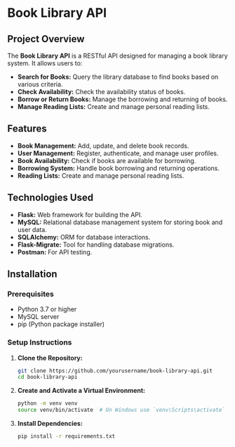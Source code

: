 # Book Library API

## Project Overview

The **Book Library API** is a RESTful API designed for managing a book library system. It allows users to:
- **Search for Books:** Query the library database to find books based on various criteria.
- **Check Availability:** Check the availability status of books.
- **Borrow or Return Books:** Manage the borrowing and returning of books.
- **Manage Reading Lists:** Create and manage personal reading lists.

## Features

- **Book Management:** Add, update, and delete book records.
- **User Management:** Register, authenticate, and manage user profiles.
- **Book Availability:** Check if books are available for borrowing.
- **Borrowing System:** Handle book borrowing and returning operations.
- **Reading Lists:** Create and manage personal reading lists.

## Technologies Used

- **Flask:** Web framework for building the API.
- **MySQL:** Relational database management system for storing book and user data.
- **SQLAlchemy:** ORM for database interactions.
- **Flask-Migrate:** Tool for handling database migrations.
- **Postman:** For API testing.

## Installation

### Prerequisites

- Python 3.7 or higher
- MySQL server
- pip (Python package installer)

### Setup Instructions

1. **Clone the Repository:**
   ```bash
   git clone https://github.com/yourusername/book-library-api.git
   cd book-library-api

2. **Create and Activate a Virtual Environment:**

    ```bash
    python -m venv venv
    source venv/bin/activate  # On Windows use `venv\Scripts\activate`

3. **Install Dependencies:**

    ```bash
    pip install -r requirements.txt